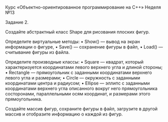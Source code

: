 Курс «Объектно-ориентированное программирование на C++» 
Неделя №13

Задание 2.

Создайте абстрактный класс Shape для рисования плоских фигур. 

Определите виртуальные методы:
• Show() — вывод на экран информации о фигуре,
• Save() — сохранение фигуры в файл,
• Load() — считывание фигуры из файла.

Определите производные классы:
• Square — квадрат, который характеризуется координатами левого верхнего угла и длиной стороны;
• Rectangle — прямоугольник с заданными координатами верхнего левого угла и размерами;
• Circle — окружность с заданными координатами центра и радиусом;
• Ellipse — эллипс с заданными координатами верхнего угла описанного вокруг него прямоугольника состоронами, параллельными осям координат, 
и размерами этого прямоугольника.

Создайте массив фигур, сохраните фигуры в файл, загрузите в другой массив и отобразите информацию о каждой из фигур.
